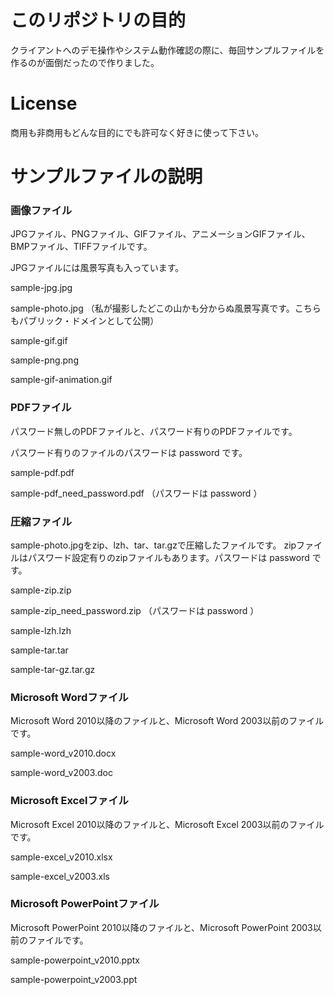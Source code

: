 
# このリポジトリの目的

クライアントへのデモ操作やシステム動作確認の際に、毎回サンプルファイルを作るのが面倒だったので作りました。

# License
商用も非商用もどんな目的にでも許可なく好きに使って下さい。

# サンプルファイルの説明

### 画像ファイル

JPGファイル、PNGファイル、GIFファイル、アニメーションGIFファイル、BMPファイル、TIFFファイルです。

JPGファイルには風景写真も入っています。

sample-jpg.jpg

sample-photo.jpg （私が撮影したどこの山かも分からぬ風景写真です。こちらもパブリック・ドメインとして公開）

sample-gif.gif

sample-png.png

sample-gif-animation.gif

### PDFファイル

パスワード無しのPDFファイルと、パスワード有りのPDFファイルです。

パスワード有りのファイルのパスワードは password です。

sample-pdf.pdf

sample-pdf_need_password.pdf （パスワードは password ）

### 圧縮ファイル

sample-photo.jpgをzip、lzh、tar、tar.gzで圧縮したファイルです。
zipファイルはパスワード設定有りのzipファイルもあります。パスワードは password です。

sample-zip.zip

sample-zip_need_password.zip （パスワードは password ）

sample-lzh.lzh

sample-tar.tar

sample-tar-gz.tar.gz


### Microsoft Wordファイル

Microsoft Word 2010以降のファイルと、Microsoft Word 2003以前のファイルです。

sample-word_v2010.docx

sample-word_v2003.doc

### Microsoft Excelファイル

Microsoft Excel 2010以降のファイルと、Microsoft Excel 2003以前のファイルです。

sample-excel_v2010.xlsx

sample-excel_v2003.xls

### Microsoft PowerPointファイル

Microsoft PowerPoint 2010以降のファイルと、Microsoft PowerPoint 2003以前のファイルです。

sample-powerpoint_v2010.pptx

sample-powerpoint_v2003.ppt
